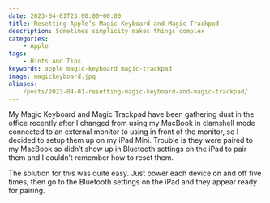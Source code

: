 ```yaml
---
date: 2023-04-01T23:00:00+00:00
title: Resetting Apple’s Magic Keyboard and Magic Trackpad
description: Sometimes simplicity makes things complex
categories:
    - Apple
tags:
    - Hints and Tips
keywords: apple magic-keyboard magic-trackpad
image: magickeyboard.jpg
aliases:
    /posts/2023-04-01-resetting-magic-keyboard-and-magic-trackpad/
---
```

My Magic Keyboard and Magic Trackpad have been gathering dust in the office recently after I changed from using my MacBook in clamshell mode connected to an external monitor to using in front of the monitor, so I decided to setup them up on my iPad Mini. Trouble is they were paired to my MacBook so didn’t show up in Bluetooth settings on the iPad to pair them and I couldn’t remember how to reset them.

The solution for this was quite easy. Just power each device on and off five times, then go to the Bluetooth settings on the iPad and they appear ready for pairing.
